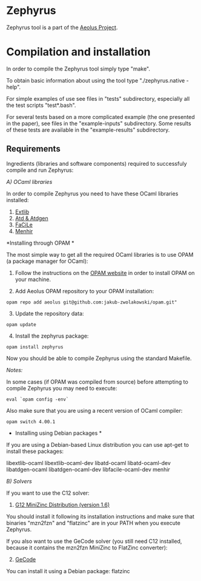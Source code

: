Zephyrus
========

Zephyrus tool is a part of the [Aeolus Project](http://www.aeolus-project.org).


Compilation and installation
============================

In order to compile the Zephyrus tool simply type "make".

To obtain basic information about using the tool type "./zephyrus.native -help".

For simple examples of use see files in "tests" subdirectory, especially
all the test scripts "test*.bash".

For several tests based on a more complicated example (the one presented
in the paper), see files in the "example-inputs" subdirectory. Some results
of these tests are available in the "example-results" subdirectory.


Requirements
------------

Ingredients (libraries and software components) required to successfuly compile and run Zephyrus:

*A) OCaml libraries*

In order to compile Zephyrus you need to have these OCaml libraries installed:

  1. [Extlib](http://code.google.com/p/ocaml-extlib/)
  2. [Atd & Atdgen](http://oss.wink.com/atdgen/)
  3. [FaCiLe](http://www.recherche.enac.fr/opti/facile/)
  4. [Menhir](http://gallium.inria.fr/~fpottier/menhir/)

*Installing through OPAM *

The most simple way to get all the required OCaml libraries is to use OPAM (a package manager for OCaml):

1. Follow the instructions on the [OPAM website](http://opam.ocamlpro.com) in order to install OPAM on your machine.

2. Add Aeolus OPAM repository to your OPAM installation:

```
opam repo add aeolus git@github.com:jakub-zwolakowski/opam.git"
```

3. Update the repository data:

```
opam update
```

4. Install the zephyrus package:

```
opam install zephyrus
```

Now you should be able to compile Zephyrus using the standard Makefile.


*Notes:*

In some cases (if OPAM was compiled from source) before attempting to
compile Zephyrus you may need to execute:

```
eval `opam config -env`
```

Also make sure that you are using a recent version of OCaml compiler:

```
opam switch 4.00.1
```

* Installing using Debian packages *

If you are using a Debian-based Linux distribution you can use apt-get to install these packages:

libextlib-ocaml libextlib-ocaml-dev
libatd-ocaml libatd-ocaml-dev libatdgen-ocaml libatdgen-ocaml-dev
libfacile-ocaml-dev
menhir



*B) Solvers*

If you want to use the C12 solver:

1. [G12 MiniZinc Distribution (version 1.6)](http://www.g12.csse.unimelb.edu.au/minizinc/download.html)

You should install it following its installation instructions and make sure that binaries "mzn2fzn" and "flatzinc" are in your PATH when you execute Zephyrus.


If you also want to use the GeCode solver (you still need C12 installed, because it contains the mzn2fzn MiniZinc to FlatZinc converter):

2. [GeCode](http://www.gecode.org/)

You can install it using a Debian package: flatzinc
